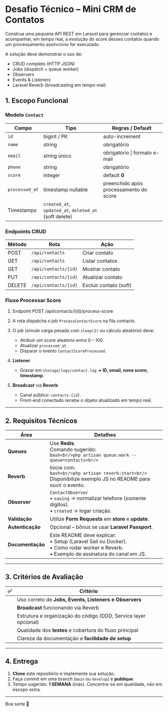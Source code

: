 # Desafio Técnico – Mini CRM de Contatos

Construa uma pequena API REST em Laravel para gerenciar contatos e acompanhar, em tempo real, a evolução do score desses contatos quando um processamento assíncrono for executado.

A solução deve demonstrar o uso de:

- CRUD completo (HTTP JSON)  
- Jobs (dispatch + queue worker)  
- Observers
- Events & Listeners
- Laravel Reverb (broadcasting em tempo real)  


## 1. Escopo Funcional

### Modelo `Contact`

| Campo        | Tipo                 | Regras / Default                           |
|--------------|----------------------|--------------------------------------------|
| `id`         | bigint / PK          | auto-increment                             |
| `name`       | string               | obrigatório                                |
| `email`      | string único         | obrigatório \| formato e-mail              |
| `phone`      | string               | obrigatório                                |
| `score`      | integer              | default **0**                              |
| `processed_at` | timestamp nullable | preenchido após processamento do score     |
| Timestamps   | `created_at`, `updated_at`, `deleted_at` (soft delete)            |

### Endpoints CRUD

| Método | Rota                      | Ação                     |
|--------|---------------------------|--------------------------|
| POST   | `/api/contacts`           | Criar contato            |
| GET    | `/api/contacts`           | Listar contatos          |
| GET    | `/api/contacts/{id}`      | Mostrar contato          |
| PUT    | `/api/contacts/{id}`      | Atualizar contato        |
| DELETE | `/api/contacts/{id}`      | Excluir contato (soft)   |

### Fluxo Processar Score

1. Endpoint
   POST /api/contacts/{id}/process-score

2. A rota dispatcha o job `ProcessContactScore` na fila contacts.

3. O job (simule carga pesada com `sleep(2)` ou cálculo aleatório) deve:

   * Atribuir um score aleatório entre 0 – 100.
   * Atualizar `processed_at`.
   * Disparar o evento `ContactScoreProcessed`.

4. **Listener**

   * Gravar em `storage/logs/contact.log` ➜ **ID, email, novo score, timestamp**.

5. **Broadcast** via **Reverb**

   * Canal público: `contacts.{id}`.
   * Front-end conectado recebe o objeto atualizado em tempo real.

---

## 2. Requisitos Técnicos

| Área             | Detalhes                                                                                                                                       |
| ---------------- | ---------------------------------------------------------------------------------------------------------------------------------------------- |
| **Queues**       | Use **Redis**. <br/>Comando sugerido: <br/>`bash<br/>php artisan queue:work --queue=contacts<br/>`   |
| **Reverb**       | Inicie com:<br/>`bash<br/>php artisan reverb:start<br/>`<br/>Disponibilize exemplo JS no README para ouvir o evento.                           |
| **Observer**     | `ContactObserver`<br/>• `saving` → normalizar telefone (somente dígitos).<br/>• `created` → logar criação.                                     |
| **Validação**    | Utilize **Form Requests** em **store** e **update**.                                                                                           |
| **Autenticação** | Opcional – bônus se usar **Laravel Passport**.                                                                                                 |
| **Documentação** | Este README deve explicar:<br/>• Setup (Laravel Sail ou Docker).<br/>• Como rodar worker e Reverb.<br/>• Exemplo de assinatura do canal em JS. |

---

## 3. Critérios de Avaliação

| ✅ | Critério                                                                                                 |
|----|----------------------------------------------------------------------------------------------------------|
|    | Uso correto de **Jobs, Events, Listeners e Observers**                                                   |
|    | **Broadcast** funcionando via Reverb                                                                     |
|    | Estrutura e organização do código (DDD, Service layer opcional)                                          |
|    | Qualidade dos **testes** e cobertura do fluxo principal                                                  |
|    | Clareza da documentação e **facilidade de setup**                                                        |
     

---

## 4. Entrega

1. **Clone** este repositório e implemente sua solução.
2. Faça *commit* em uma branch (`main` ou `develop`) e **publique**.
3. Tempo sugerido: **1 SEMANA** (máx).
   Concentre-se em qualidade, não em escopo extra.

---



Boa sorte 🚀

```
```
